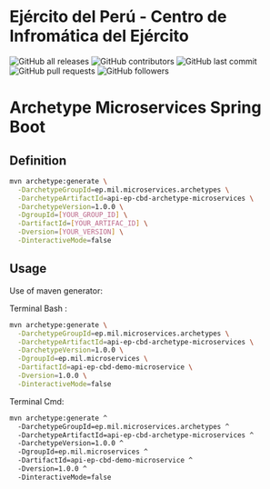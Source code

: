 # Ejército del Perú - Centro de Infromática del Ejército

![GitHub all releases](https://img.shields.io/github/downloads/dbacilio88/api-ep-cbd-archetype-microservices/total)
![GitHub contributors](https://img.shields.io/github/contributors/dbacilio88/api-ep-cbd-archetype-microservices)
![GitHub last commit](https://img.shields.io/github/last-commit/dbacilio88/api-ep-cbd-archetype-microservices?logoColor=success)
![GitHub pull requests](https://img.shields.io/github/issues-pr/dbacilio88/api-ep-cbd-archetype-microservices?color=red)
![GitHub followers](https://img.shields.io/github/followers/dbacilio88?style=social)

# Archetype Microservices Spring Boot

## Definition

```bash
mvn archetype:generate \
  -DarchetypeGroupId=ep.mil.microservices.archetypes \
  -DarchetypeArtifactId=api-ep-cbd-archetype-microservices \
  -DarchetypeVersion=1.0.0 \
  -DgroupId=[YOUR_GROUP_ID] \
  -DartifactId=[YOUR_ARTIFAC_ID] \
  -Dversion=[YOUR_VERSION] \
  -DinteractiveMode=false
```

## Usage

Use of maven generator:

Terminal Bash :

```bash
mvn archetype:generate \
  -DarchetypeGroupId=ep.mil.microservices.archetypes \
  -DarchetypeArtifactId=api-ep-cbd-archetype-microservices \
  -DarchetypeVersion=1.0.0 \
  -DgroupId=ep.mil.microservices \
  -DartifactId=api-ep-cbd-demo-microservice \
  -Dversion=1.0.0 \
  -DinteractiveMode=false
```

Terminal Cmd:

```bash
mvn archetype:generate ^
  -DarchetypeGroupId=ep.mil.microservices.archetypes ^
  -DarchetypeArtifactId=api-ep-cbd-archetype-microservices ^
  -DarchetypeVersion=1.0.0 ^
  -DgroupId=ep.mil.microservices ^
  -DartifactId=api-ep-cbd-demo-microservice ^
  -Dversion=1.0.0 ^
  -DinteractiveMode=false
```